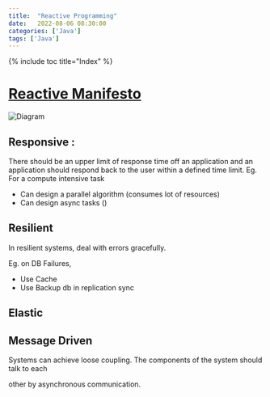 ```yaml
---
title:  "Reactive Programming"
date:   2022-08-06 08:30:00
categories: ['Java']
tags: ['Java']
---
```

{% include toc title="Index" %}

# [Reactive Manifesto](https://www.reactivemanifesto.org/)

![Diagram](https://www.reactivemanifesto.org/images/reactive-traits.svg)

## Responsive :

There should be an upper limit of response time off an application and an application should respond back to the user
within a defined time limit. Eg. For a compute intensive task

* Can design a parallel algorithm (consumes lot of resources)
* Can design async tasks ()

## Resilient

In resilient systems, deal with errors gracefully.

Eg. on DB Failures,

* Use Cache
* Use Backup db in replication sync

## Elastic

## Message Driven

Systems can achieve loose coupling. The components of the system should talk to each

other by asynchronous communication.
